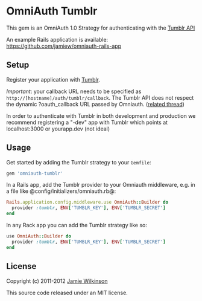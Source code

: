 OmniAuth Tumblr
================

This gem is an OmniAuth 1.0 Strategy for authenticating with the [Tumblr API](http://developers.tumblr.com)

An example Rails application is available:
<https://github.com/jamiew/omniauth-rails-app>


Setup
-----

Register your application with [Tumblr](http://www.tumblr.com/oauth/apps).

*Important*: your callback URL needs to be specified as `http://[hostname]/auth/tumblr/callback`.
The Tumblr API does not respect the dynamic ?oauth_callback URL passed by Omniauth. ([related thread](https://groups.google.com/forum/?fromgroups#!searchin/tumblr-api/callback$20url/tumblr-api/5k_afNDUB5s/gfaNMnRtINoJ))

In order to authenticate with Tumblr in both development and production we recommend
registering a "-dev" app with Tumblr which points at localhost:3000 or yourapp.dev (not ideal)

Usage
-----

Get started by adding the Tumblr strategy to your `Gemfile`:

```ruby
gem 'omniauth-tumblr'
```

In a Rails app, add the Tumblr provider to your Omniauth middleware, e.g.
in a file like @config/initializers/omniauth.rb@:

```ruby
Rails.application.config.middleware.use OmniAuth::Builder do
  provider :tumblr, ENV['TUMBLR_KEY'], ENV['TUMBLR_SECRET']
end
```

In any Rack app you can add the Tumblr strategy like so:

```ruby
use OmniAuth::Builder do
  provider :tumblr, ENV['TUMBLR_KEY'], ENV['TUMBLR_SECRET']
end
```

License
-------

Copyright (c) 2011-2012 [Jamie Wilkinson](http://jamiedubs.com)

This source code released under an MIT license.

